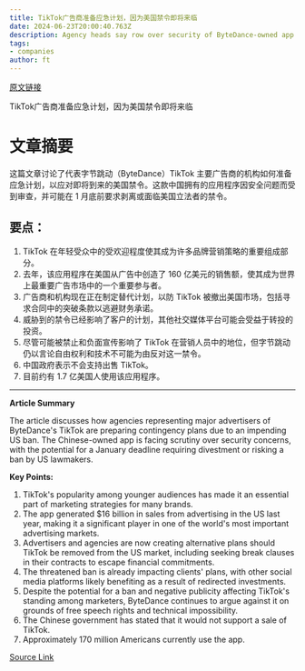 ```yaml
---
title: TikTok广告商准备应急计划，因为美国禁令即将来临
date: 2024-06-23T20:00:40.763Z
description: Agency heads say row over security of ByteDance-owned app has already hit brands’ confidence in the platform
tags: 
- companies
author: ft
---
```


[原文链接](https://ft.com/content/058cab39-7de4-451b-942b-5fb27521d328)

TikTok广告商准备应急计划，因为美国禁令即将来临

# 文章摘要

这篇文章讨论了代表字节跳动（ByteDance）TikTok 主要广告商的机构如何准备应急计划，以应对即将到来的美国禁令。这款中国拥有的应用程序因安全问题而受到审查，并可能在 1 月底前要求剥离或面临美国立法者的禁令。

## 要点：

1. TikTok 在年轻受众中的受欢迎程度使其成为许多品牌营销策略的重要组成部分。
2. 去年，该应用程序在美国从广告中创造了 160 亿美元的销售额，使其成为世界上最重要广告市场中的一个重要参与者。
3. 广告商和机构现在正在制定替代计划，以防 TikTok 被撤出美国市场，包括寻求合同中的突破条款以逃避财务承诺。
4. 威胁到的禁令已经影响了客户的计划，其他社交媒体平台可能会受益于转投的投资。
5. 尽管可能被禁止和负面宣传影响了 TikTok 在营销人员中的地位，但字节跳动仍以言论自由权利和技术不可能为由反对这一禁令。
6. 中国政府表示不会支持出售 TikTok。
7. 目前约有 1.7 亿美国人使用该应用程序。

---

 **Article Summary**

The article discusses how agencies representing major advertisers of ByteDance's TikTok are preparing contingency plans due to an impending US ban. The Chinese-owned app is facing scrutiny over security concerns, with the potential for a January deadline requiring divestment or risking a ban by US lawmakers.

**Key Points:**

1. TikTok's popularity among younger audiences has made it an essential part of marketing strategies for many brands.
2. The app generated $16 billion in sales from advertising in the US last year, making it a significant player in one of the world's most important advertising markets.
3. Advertisers and agencies are now creating alternative plans should TikTok be removed from the US market, including seeking break clauses in their contracts to escape financial commitments.
4. The threatened ban is already impacting clients' plans, with other social media platforms likely benefiting as a result of redirected investments.
5. Despite the potential for a ban and negative publicity affecting TikTok's standing among marketers, ByteDance continues to argue against it on grounds of free speech rights and technical impossibility.
6. The Chinese government has stated that it would not support a sale of TikTok.
7. Approximately 170 million Americans currently use the app.

[Source Link](https://ft.com/content/058cab39-7de4-451b-942b-5fb27521d328)


